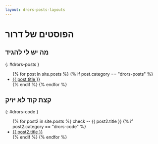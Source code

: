 ```yaml
---
layout: drors-posts-layouts
---
```


# הפוסטים של דרור
## מה יש לי להגיד
{: #drors-posts }

<ul>
  {% for post in site.posts %}
   {% if post.category == "drors-posts" %}
    <li>
      <a href="{{site.baseurl | append:  post.url }}">{{ post.title }}</a>
    </li>
   {% endif %}
  {% endfor %}
</ul>

## קצת קוד לא יזיק
{: #drors-code }

<ul>
  {% for post2 in site.posts %}
  check -- {{ post2.title }}
   {% if post2.category == "drors-code" %}
    <li>
      <a href="{{site.baseurl | append:  post2.url }}">{{ post2.title }}</a>
    </li>
   {% endif %}
  {% endfor %}
</ul>


